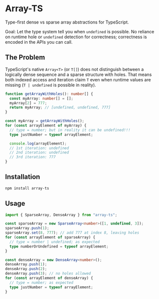# Array-TS

Type-first dense vs sparse array abstractions for TypeScript.

Goal: Let the type system tell you when `undefined` is possible. No reliance on runtime hole or `undefined` detection for correctness; correctness is encoded in the APIs you can call.

## The Problem

TypeScript's native `Array<T>` (or `T[]`) does not distinguish between a logically dense sequence and a sparse structure with holes. That means both indexed access and iteration claim `T` even when runtime values are missing (`T | undefined` is possible in reality).

```typescript
function getArrayWithHoles(): number[] {
  const myArray: number[] = [];
  myArray[2] = 777;
  return myArray; // [undefined, undefined, 777]
}

const myArray = getArrayWithHoles();
for (const arrayElement of myArray) {
  // type = number; but in reality it can be undefined!!!
  type justNumber = typeof arrayElement;

  console.log(arrayElement);
  // 1st iteration: undefined
  // 2nd iteration: undefined
  // 3rd iteration: 777
}
```

## Installation

```bash
npm install array-ts
```

## Usage

```typescript
import { SparseArray, DenseArray } from "array-ts";

const sparseArray = new SparseArray<number>([1, undefined, 3]);
sparseArray.push(1);
sparseArray.set(8, 777); // add 777 at index 8, leaving holes
for (const arrayElement of sparseArray) {
  // type = number | undefined; as expected
  type numberOrUndefined = typeof arrayElement;
}

const denseArray = new DenseArray<number>();
denseArray.push(1);
denseArray.push(2);
denseArray.push(3); // no holes allowed
for (const arrayElement of denseArray) {
  // type = number; as expected
  type justNumber = typeof arrayElement;
}
```
